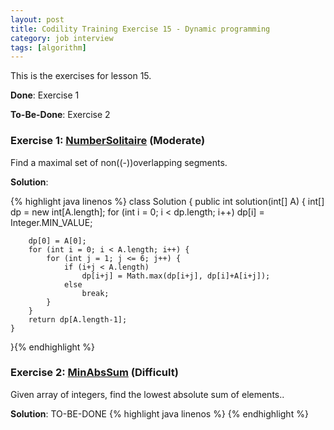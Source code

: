 ```yaml
---
layout: post
title: Codility Training Exercise 15 - Dynamic programming
category: job interview
tags: [algorithm]
---
```

This is the exercises for lesson 15.

**Done**: Exercise 1

**To-Be-Done**: Exercise 2

### Exercise 1: [NumberSolitaire](https://codility.com/demo/take-sample-test/number_solitaire/) (Moderate)
Find a maximal set of non((-))overlapping segments.

**Solution**:

{%  highlight java linenos  %}
class Solution {
    public int solution(int[] A) {
        int[] dp = new int[A.length];
        for (int i = 0; i < dp.length; i++)
            dp[i] = Integer.MIN_VALUE;
        
        dp[0] = A[0];
        for (int i = 0; i < A.length; i++) {
            for (int j = 1; j <= 6; j++) {
                if (i+j < A.length)
                    dp[i+j] = Math.max(dp[i+j], dp[i]+A[i+j]);
                else
                    break;
            }
        }
        return dp[A.length-1];
    }
}{% endhighlight %}

### Exercise 2: [MinAbsSum](https://codility.com/demo/take-sample-test/min_abs_sum/) (Difficult)

Given array of integers, find the lowest absolute sum of elements..


**Solution**:
TO-BE-DONE
{%  highlight java linenos  %}
{% endhighlight %}


